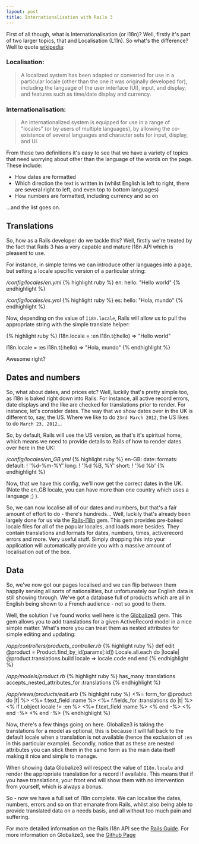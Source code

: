 ```yaml
---
layout: post
title: Internationalisation with Rails 3
---
```

First of all though, what is Internationalisation (or I18n)?  Well, firstly it's part of two larger topics, that and Localisation (L11n).  So what's the difference?  Well to quote [wikipedia](http://en.wikipedia.org/wiki/Internationalization_and_localization):

### Localisation:

> A localized system has been adapted or converted for use in a particular locale (other than the one it was originally developed for), including the language of the user interface (UI), input, and display, and features such as time/date display and currency.

### Internationalisation:

> An internationalized system is equipped for use in a range of "locales" (or by users of multiple languages), by allowing the co-existence of several languages and character sets for input, display, and UI.

From these two definitions it's easy to see that we have a variety of topics that need worrying about other than the language of the words on the page.  These include:

* How dates are formatted
* Which direction the text is written in (whilst English is left to right, there are several right to left, and even top to bottom languages)
* How numbers are formatted, including currency and so on

…and the list goes on.

## Translations

So, how as a Rails developer do we tackle this?  Well, firstly we're treated by the fact that Rails 3 has a very capable and mature I18n API which is pleasent to use.

For instance, in simple terms we can introduce other languages into a page, but setting a locale specific version of a particular string:

_/config/locales/en.yml_
{% highlight ruby %}
en:
  hello: "Hello world"
{% endhighlight %}

_/config/locales/es.yml_
{% highlight ruby %}
es:
  hello: "Hola, mundo"
{% endhighlight %}

Now, depending on the value of `I18n.locale`, Rails will allow us to pull the appropriate string with the simple translate helper:

{% highlight ruby %}
I18n.locale = :en
I18n.t(:hello)
=> "Hello world"

I18n.locale = :es
I18n.t(:hello)
=> "Hola, mundo"
{% endhighlight %}

Awesome right?

## Dates and numbers

So, what about dates, and prices etc?  Well, luckily that's pretty simple too, as I18n is baked right down into Rails.  For instance, all active record errors, date displays and the like are checked for translations prior to render.  For instance, let's consider dates.  The way that we show dates over in the UK is different to, say, the US.  Where we like to do `23rd March 2012`, the US likes to do `March 23, 2012`…

So, by default, Rails will use the US version, as that's it's spiritual home, which means we need to provide details to Rails of how to render dates over here in the UK:

_/config/locales/en_GB.yml_
{% highlight ruby %}
en-GB:
  date:
    formats:
      default: ! '%d-%m-%Y'
      long: ! '%d %B, %Y'
      short: ! '%d %b'
{% endhighlight %}

Now, that we have this config, we'll now get the correct dates in the UK.  (Note the en_GB locale, you can have more than one country which uses a language ;) ).

So, we can now localise all of our dates and numbers, but that's a fair amount of effort to do - there's hundreds…  Well, luckily that's already been largely done for us via the [Rails-I18n](https://github.com/svenfuchs/rails-i18n) gem.  This gem provides pre-baked locale files for all of the popular locales, and loads more besides.  They contain translations and formats for dates, numbers, times, activerecord errors and more.  Very useful stuff.  Simply dropping this into your application will automatically provide you with a massive amount of localisation out of the box.

## Data

So, we've now got our pages localised and we can flip between them happily serving all sorts of nationalities, but unfortunately our English data is still showing through.  We've got a database full of products which are all in English being shown to a French audience - not so good to them.

Well, the solution I've found works well here is the [Globalize3](https://github.com/svenfuchs/globalize3) gem.  This gem allows you to add translations for a given ActiveRecord model in a nice simple matter.  What's more you can treat them as nested attributes for simple editing and updating:

_/app/controllers/products_controller.rb_
{% highlight ruby %}
def edit
	@product = Product.find_by_id(params[:id])
	Locale.all.each do |locale|
	  @product.translations.build locale => locale.code
	end
end
{% endhighlight %}

_/app/models/product.rb_
{% highlight ruby %}
has_many :translations
accepts_nested_attributes_for :translations
{% endhighlight %}

_/app/views/products/edit.erb_
{% highlight ruby %}
<%= form_for @product do |f| %>
  <%= f.text_field :name %>
  <%= f.fields_for :translations do |t| %>
	  <% if t.object.locale != :en %>
			<%= f.text_field :name %>
	  <% end -%>
  <% end -%>
<% end -%>
{% endhighlight %}

Now, there's a few things going on here.  Globalize3 is taking the translations for a model as optional, this is because it will fall back to the default locale when a translation is not available (hence the exclusion of `:en` in this particular example).  Secondly, notice that as these are nested attributes you can stick them in the same form as the main data itself making it nice and simple to manage.

When showing data Globalize3 will respect the value of `I18n.locale` and render the appropriate translation for a record if available.  This means that if you have translations, your front end will show them with no intervention from yourself, which is always a bonus.

So - now we have a full set of I18n complete.  We can localise the dates, numbers, errors and so on that emanate from Rails, whilst also being able to provide translated data on a needs basis, and all without too much pain and suffering.

For more detailed information on the Rails I18n API see the [Rails Guide](http://guides.rubyonrails.org/i18n.html).  For more information on Globalize3, see the [Github Page](https://github.com/svenfuchs/globalize3)
